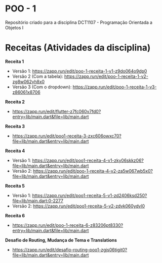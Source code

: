 # POO - 1
Repositório criado para a disciplina DCT1107 - Programação Orientada a Objetos I

# Receitas (Atividades da disciplina)
**Receita 1**
- Versão 1: https://zapp.run/edit/poo-1-receita-1-v1-z9do064o9dp0
- Versão 2 (Com a tabela): https://zapp.run/edit/poo-1-receita-1-v2-zg8w062yh8x0
- Versão 3 (Com o dropdown): https://zapp.run/edit/poo-1-receita-1-v3-z86061x8706

**Receita 2**
- https://zapp.run/edit/flutter-z7fc060v7fd0?entry=lib/main.dart&file=lib/main.dart

**Receita 3**
- https://zapp.run/edit/poo1-receita-3-zxc606owxc70?file=lib/main.dart&entry=lib/main.dart

**Receita 4**
- Versão 1: https://zapp.run/edit/poo1-receita-4-v1-zky06skkz06?file=lib/main.dart&entry=lib/main.dart
- Versão 2: https://zapp.run/edit/poo-1-receita-4-v2-za5w067wb5x0?file=lib/main.dart&entry=lib/main.dart

**Receita 5**
- Versão 1: https://zapp.run/edit/poo1-receita-5-v1-zd2406ksd250?file=lib/main.dart:0-2277
- Versão 2: https://zapp.run/edit/poo1-receita-5-v2-zdvk060ydvl0

**Receita 6**
- https://zapp.run/edit/poo-1-receita-6-z83206pt8330?entry=lib/main.dart&file=lib/main.dart

**Desafio de Routing, Mudança de Tema e Translations**
- https://zapp.run/edit/desafio-routing-poo1-zgjs06tigjt0?file=lib/main.dart&entry=lib/main.dart
